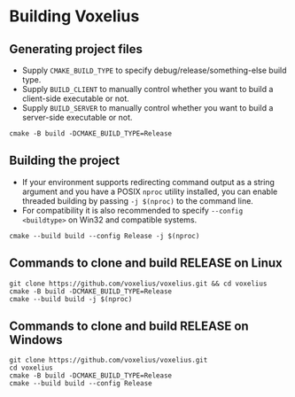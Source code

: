 # Building Voxelius
## Generating project files
* Supply `CMAKE_BUILD_TYPE` to specify debug/release/something-else build type.  
* Supply `BUILD_CLIENT` to manually control whether you want to build a client-side executable or not.  
* Supply `BUILD_SERVER` to manually control whether you want to build a server-side executable or not.  

```
cmake -B build -DCMAKE_BUILD_TYPE=Release
```

## Building the project
* If your environment supports redirecting command output as a string argument and you have a POSIX `nproc`
utility installed, you can enable threaded building by passing `-j $(nproc)` to the command line.  
* For compatibility it is also recommended to specify `--config <buildtype>` on Win32 and compatible systems.  

```
cmake --build build --config Release -j $(nproc)
```

## Commands to clone and build RELEASE on Linux
```
git clone https://github.com/voxelius/voxelius.git && cd voxelius
cmake -B build -DCMAKE_BUILD_TYPE=Release
cmake --build build -j $(nproc)
```

## Commands to clone and build RELEASE on Windows
```
git clone https://github.com/voxelius/voxelius.git
cd voxelius
cmake -B build -DCMAKE_BUILD_TYPE=Release
cmake --build build --config Release
```
